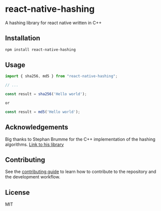 # react-native-hashing

A hashing library for react native written in C++

## Installation

```sh
npm install react-native-hashing
```

## Usage

```js
import { sha256, md5 } from "react-native-hashing";

// ...

const result = sha256('Hello world');

or

const result = md5('Hello world');
```

## Acknowledgements

Big thanks to Stephan Brumme for the C++ implementation of the hashing algorithms. [Link to his library](https://github.com/stbrumme/hash-library)

## Contributing

See the [contributing guide](CONTRIBUTING.md) to learn how to contribute to the repository and the development workflow.

## License

MIT
